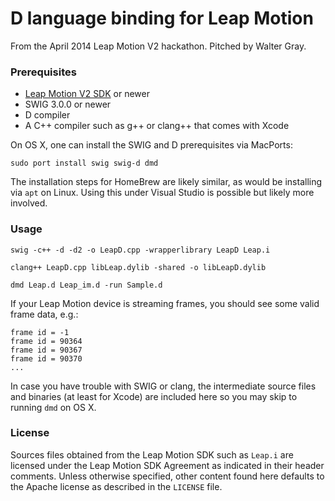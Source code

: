 # D language binding for Leap Motion

From the April 2014 Leap Motion V2 hackathon. Pitched
by Walter Gray.

### Prerequisites

  - [Leap Motion V2 SDK](https://developer.leapmotion.com/v2) or newer
  - SWIG 3.0.0 or newer
  - D compiler
  - A C++ compiler such as g++ or clang++ that comes with Xcode

On OS X, one can install the SWIG and D prerequisites via MacPorts:

```
sudo port install swig swig-d dmd
```

The installation steps for HomeBrew are likely similar, as would
be installing via `apt` on Linux. Using this under Visual Studio
is possible but likely more involved.

### Usage

```
swig -c++ -d -d2 -o LeapD.cpp -wrapperlibrary LeapD Leap.i

clang++ LeapD.cpp libLeap.dylib -shared -o libLeapD.dylib

dmd Leap.d Leap_im.d -run Sample.d
```

If your Leap Motion device is streaming frames, you should
see some valid frame data, e.g.:

```
frame id = -1
frame id = 90364
frame id = 90367
frame id = 90370
...
```

In case you have trouble with SWIG or clang, the intermediate
source files and binaries (at least for Xcode) are included
here so you may skip to running `dmd` on OS X.

### License

Sources files obtained from the Leap Motion SDK such as `Leap.i`
are licensed under the Leap Motion SDK Agreement as indicated
in their header comments. Unless otherwise specified, other
content found here defaults to the Apache license as described
in the `LICENSE` file.
